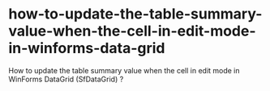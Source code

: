 # how-to-update-the-table-summary-value-when-the-cell-in-edit-mode-in-winforms-data-grid
How to update the table summary value when the cell in edit mode in WinForms DataGrid (SfDataGrid) ?
